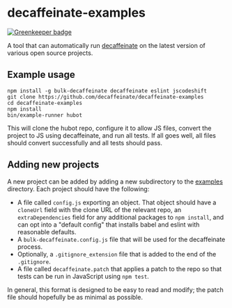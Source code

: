 # decaffeinate-examples

[![Greenkeeper badge](https://badges.greenkeeper.io/decaffeinate/decaffeinate-examples.svg)](https://greenkeeper.io/)

A tool that can automatically run [decaffeinate] on the latest version of
various open source projects.

[decaffeinate]: https://github.com/decaffeinate/decaffeinate

## Example usage

```
npm install -g bulk-decaffeinate decaffeinate eslint jscodeshift
git clone https://github.com/decaffeinate/decaffeinate-examples
cd decaffeinate-examples
npm install
bin/example-runner hubot
```

This will clone the hubot repo, configure it to allow JS files, convert the
project to JS using decaffeinate, and run all tests. If all goes well, all files
should convert successfully and all tests should pass.

## Adding new projects

A new project can be added by adding a new subdirectory to the
[examples](./examples) directory. Each project should have the following:
* A file called `config.js` exporting an object. That object should have a
  `cloneUrl` field with the clone URL of the relevant repo, an
  `extraDependencies` field for any additional packages to `npm install`, and
  can opt into a "default config" that installs babel and eslint with
  reasonable defaults.
* A `bulk-decaffeinate.config.js` file that will be used for the decaffeinate
  process.
* Optionally, a `.gitignore_extension` file that is added to the end of the
  `.gitignore`.
* A file called `decaffeinate.patch` that applies a patch to the repo so that
  tests can be run in JavaScript using `npm test`.

In general, this format is designed to be easy to read and modify; the patch
file should hopefully be as minimal as possible.
